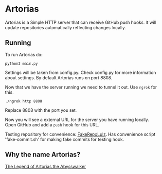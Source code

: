 Artorias
========

Artorias is a Simple HTTP server that can receive GitHub push hooks. It will update repositories automatically reflecting changes locally.

Running
-------
To run Artorias do:

    python3 main.py

Settings will be taken from config.py. Check config.py for more information about settings. By default Artorias runs on port 8808.

Now that we have the server running we need to tunnel it out. Use `ngrok` for this.

    ./ngrok http 8808

Replace 8808 with the port you set.

Now you will see a external URL for the server you have running locally. Open GitHub and add a `push` hook for this URL. 

Testing repository for convenience: [FakeRepoLulz](https://github.com/svineet/FakeRepoLulz). Has convenience script 'fake-commit.sh' for making fake commits for testing hook.


Why the name Artorias?
----------------------

[The Legend of Artorias the Abysswalker](http://darksouls.wikidot.com/knight-artorias)
